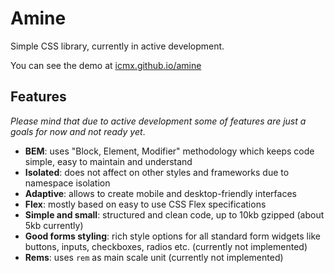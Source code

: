 # Amine

Simple CSS library, currently in active development.

You can see the demo at [icmx.github.io/amine](https://icmx.github.io/amine)

## Features

*Please mind that due to active development some of features are just a goals for now and not ready yet*.

  - **BEM**: uses "Block, Element, Modifier" methodology which keeps code simple, easy to maintain and understand
  - **Isolated**: does not affect on other styles and frameworks due to namespace isolation
  - **Adaptive**: allows to create mobile and desktop-friendly interfaces
  - **Flex**: mostly based on easy to use CSS Flex specifications
  - **Simple and small**: structured and clean code, up to 10kb gzipped (about 5kb currently)
  - **Good forms styling**: rich style options for all standard form widgets like buttons, inputs, checkboxes, radios etc. (currently not implemented)
  - **Rems**: uses `rem` as main scale unit (currently not implemented)
